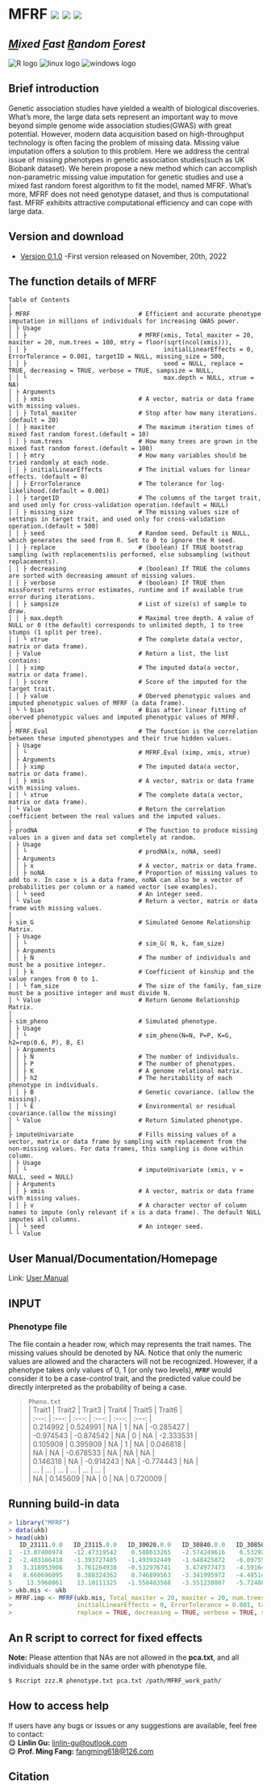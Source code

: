 # MFRF [![](https://img.shields.io/badge/Issues-%2B-brightgreen.svg)](https://github.com/GuLinLin-JMU/MFRF/issues) [![](https://img.shields.io/badge/Release-v1.1.0-important.svg)](https://github.com/GuLinLin-JMU/MFRF/commits/master) [![](https://img.shields.io/badge/license-GPL3.0-blue.svg)](https://github.com/GuLinLin-JMU/MFRF/blob/master/LICENSE)<br>

## *[M](https://github.com/GuLinLin-JMU/MFRF/)ixed [F](https://github.com/GuLinLin-JMU/MFRF/)ast [R](https://github.com/GuLinLin-JMU/MFRF/)andom [F](https://github.com/GuLinLin-JMU/MFRF/)orest*<br>

![](https://halobi.com/wp-content/uploads/2016/08/r_logo.png "R logo")
![](https://encrypted-tbn2.gstatic.com/images?q=tbn:ANd9GcSvCvZWbl922EJkjahQ5gmTpcvsYr3ujQBpMdyX-YG99vGWfTAmfw "linux logo")
![](https://encrypted-tbn3.gstatic.com/images?q=tbn:ANd9GcS3RzhXKSfXpWhWhvClckwi1Llj1j3HvjKpjvU8CQv4cje23TwS "windows logo")

## Brief introduction <br>
Genetic association studies have yielded a wealth of biological discoveries. 
What’s more, the large data sets represent an important way to move beyond 
simple genome wide association studies(GWAS) with great potential. However, 
modern data acquisition based on high-throughput technology is often facing 
the problem of missing data. Missing value imputation offers a solution to 
this problem. Here we address the central issue of missing phenotypes in 
genetic association studies(such as UK Biobank dataset). We herein propose 
a new method which can accomplish non-parametric missing value imputation 
for genetic studies and use a mixed fast random forest algorithm to fit 
the model, named MFRF. What’s more, MFRF does not need genotype dataset, 
and thus is computational fast. MFRF exhibits attractive computational 
efficiency and can cope with large data.

## Version and download <br>
* [Version 0.1.0](https://github.com/GuLinLin-JMU/MFRF/archive/master.zip) -First version released on November, 20th, 2022<br>

## The function details of MFRF <br>
```
Table of Contents            
│
├ MFRF                              # Efficient and accurate phenotype imputation in millions of individuals for increasing GWAS power.
│ ├ Usage                          
│ │ ├                               # MFRF(xmis, Total_maxiter = 20, maxiter = 20, num.trees = 100, mtry = floor(sqrt(ncol(xmis))),
│ │ ├                                      initialLinearEffects = 0, ErrorTolerance = 0.001, targetID = NULL, missing_size = 500, 
│ │ ├                                      seed = NULL, replace = TRUE, decreasing = TRUE, verbose = TRUE, sampsize = NULL, 
│ │ └                                      max.depth = NULL, xtrue = NA)
│ ├ Arguments
│ │ ├ xmis                          # A vector, matrix or data frame with missing values.
│ │ ├ Total_maxiter                 # Stop after how many iterations.(default = 20)
│ │ ├ maxiter                       # The maximum iteration times of mixed fast random forest.(default = 10)       
│ │ ├ num.trees                     # How many trees are grown in the mixed fast random forest.(default = 100)
│ │ ├ mtry                          # How many variables should be tried randomly at each node.
│ │ ├ initialLinearEffects          # The initial values for linear effects. (default = 0)
│ │ ├ ErrorTolerance                # The tolerance for log-likelihood.(default = 0.001)
│ │ ├ targetID                      # The columns of the target trait, and used only for cross-validation operation.(default = NULL)
│ │ ├ missing_size                  # The missing values size of settings in target trait, and used only for cross-validation operation.(default = 500)
│ │ ├ seed                          # Random seed. Default is NULL, which generates the seed from R. Set to 0 to ignore the R seed.
│ │ ├ replace                       # (boolean) If TRUE bootstrap sampling (with replacements)is performed, else subsampling (without replacements).
│ │ ├ decreasing                    # (boolean) If TRUE the columns are sorted with decreasing amount of missing values.
│ │ ├ verbose                       # (boolean) If TRUE then missForest returns error estimates, runtime and if available true error during iterations.
│ │ ├ sampsize                      # List of size(s) of sample to draw.
│ │ ├ max.depth                     # Maximal tree depth. A value of NULL or 0 (the default) corresponds to unlimited depth, 1 to tree stumps (1 split per tree).
│ │ └ xtrue                         # The complete data(a vector, matrix or data frame).
│ ├ Value                           # Return a list, the list contains:
│ │ ├ ximp	                        # The imputed data(a vector, matrix or data frame).
│ │ ├ score	                        # Score of the imputed for the target trait.
│ │ ├ value                         # Oberved phenotypic values and imputed phenotypic values of MFRF (a data frame).
│ └ └ bias                          # Bias after linear fitting of oberved phenotypic values and imputed phenotypic values of MFRF.
│ 
├ MFRF.Eval                         # The function is the correlation between these imputed phenotypes and their true hidden values.
│ ├ Usage
│ │ └                               # MFRF.Eval (ximp, xmis, xtrue)
│ ├ Arguments
│ │ ├ ximp                          # The imputed data(a vector, matrix or data frame).
│ │ ├ xmis                          # A vector, matrix or data frame with missing values.
│ │ └ xtrue                         # The complete data(a vector, matrix or data frame).
│ └ Value                           # Return the correlation coefficient between the real values and the imputed values.
│ 	                        
├ prodNA                            # The function to produce missing values in a given and data set completely at random.
│ ├ Usage                          
│ │ └                               # prodNA(x, noNA, seed)
│ ├ Arguments
│ │ ├ x                             # A vector, matrix or data frame.
│ │ ├ noNA                          # Proportion of missing values to add to x. In case x is a data frame, noNA can also be a vector of probabilities per column or a named vector (see examples).
│ │ └ seed                          # An integer seed.
│ └ Value                           # Return a vector, matrix or data frame with missing values.
│
├ sim_G                             # Simulated Genome Relationship Matrix.
│ ├ Usage                         
│ │ └                               # sim_G( N, k, fam_size) 
│ ├ Arguments  
│ │ ├ N                             # The number of individuals and must be a positive integer.
│ │ ├ k                             # Coefficient of kinship and the value ranges from 0 to 1.
│ │ └ fam_size                      # The size of the family, fam_size must be a positive integer and must divide N.
│ └ Value                           # Return Genome Relationship Matrix.
│
├ sim_pheno                         # Simulated phenotype.
│ ├ Usage                         
│ │ └                               # sim_pheno(N=N, P=P, K=G, h2=rep(0.6, P), B, E)
│ ├ Arguments  
│ │ ├ N                             # The number of individuals.
│ │ ├ P                             # The number of phenotypes.
│ │ ├ K                             # A genome relational matrix.
│ │ ├ h2                            # The heritability of each phenotype in individuals.
│ │ ├ B                             # Genetic covariance. (allow the missing).
│ │ └ E                             # Environmental or residual covariance.(allow the missing)
│ └ Value                           # Return Simulated phenotype.
│
├ imputeUnivariate                  # Fills missing values of a vector, matrix or data frame by sampling with replacement from the non-missing values. For data frames, this sampling is done within column.
│ ├ Usage                         
│ │ └                               # imputeUnivariate (xmis, v = NULL, seed = NULL)
│ ├ Arguments
│ │ ├ xmis                          # A vector, matrix or data frame with missing values.
│ │ ├ v                             # A character vector of column names to impute (only relevant if x is a data frame). The default NULL imputes all columns.
│ │ └ seed                          # An integer seed.
└ └ Value                             
```
## User Manual/Documentation/Homepage
Link: [User Manual](https://copytranslator.github.io/guide/)
## INPUT
### Phenotype file
The file contain a header row, which may represents the trait names. The missing values should be denoted by NA. 
Notice that only the numeric values are allowed and the characters will not be recognized. However, if a phenotype 
takes only values of 0, 1 (or only two levels), ***`MFRF`*** would consider it to be a case-control trait, 
and the predicted value could be directly interpreted as the probability of being a case. <br>
> `Pheno.txt` <br>
| Trait1 | Trait2 | Trait3 | Trait4 | Trait5 | Trait6 | <br>
| :---: | :---: |  :---: |  :---: |  :---: | :---: | <br>
| 0.214992 | 0.524991 | NA | 1 | NA | -0.285427 | <br>
| -0.974543 | -0.874542 | NA | 0 | NA | -2.333531 | <br>
| 0.105909 | 0.395909 | NA | 1 | NA | 0.046818 |<br>
| NA | NA | -0.678533 | NA | NA | NA |<br>
| 0.146318 | NA | -0.914243 | NA | -0.774443 | NA |<br>
| ... | ... | ... | ... | ... | ... |<br>
| NA | 0.145609 | NA | 0 | NA | 0.720009 |<br>

## Running build-in data <br>
```R
> library("MFRF")
> data(ukb)
> head(ukb)
   ID_23111.0.0   ID_23115.0.0   ID_30020.0.0   ID_30840.0.0   ID_30850.0.0     ID_50.0.0   ID_30660.0.0   ID_30690.0.0
1  -13.07400974   -12.47319542    0.588613265   -2.574249616    6.532921148   9.798340249   -0.765743678    0.059914511
2  -2.483186418   -1.393727485   -1.493932449   -1.648425872   -6.097557807   0.010440626   -0.534436706    0.264419892
3   3.318953906    3.761264938   -0.532976741    3.474977473   -4.591645791  -0.557710801    0.993769937   -0.688824646
4   8.660696095    8.388324362    0.746899563   -3.341995972   -4.485148772   -4.41061568   -0.640711383    2.931062553
5    13.5960061    13.10111325   -1.558483568   -3.551238007   -5.724882243  -2.582869264        NA        -1.551938619
> ukb.mis <- ukb
> MFRF.imp <- MFRF(ukb.mis, Total_maxiter = 20, maxiter = 20, num.trees = 100, mtry = floor(sqrt(ncol(ukb.mis))), 
>                  initialLinearEffects = 0, ErrorTolerance = 0.001, targetID = 7, missing_size = 500, seed = 123, 
>                  replace = TRUE, decreasing = TRUE, verbose = TRUE, sampsize = NULL, max.depth = NULL, xtrue = NA) 
```

## An R script to correct for fixed effects <br>
**Note:** Please attention that NAs are not allowed in the **pca.txt**,  and all individuals should be in the same order with phenotype file.
```bash
$ Rscript zzz.R phenotype.txt pca.txt /path/MFRF_work_path/
```

## How to access help <br>
If users have any bugs or issues or any suggestions are available, feel free to contact:<br>
:yum: **Linlin Gu:** linlin-gu@outlook.com <br>
:yum: **Prof. Ming Fang:** fangming618@126.com <br>

## Citation <br>
